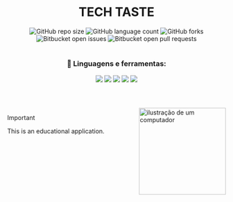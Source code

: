 <h1 align="center">TECH TASTE</h1>

<p align="center">
  <img src="https://img.shields.io/github/repo-size/math20122004/tech-taste?style=for-the-badge" alt="GitHub repo size">
  <img src="https://img.shields.io/github/languages/count/math20122004/tech-taste?style=for-the-badge" alt="GitHub language count">
  <img src="https://img.shields.io/github/forks/math20122004/tech-taste?style=for-the-badge" alt="GitHub forks">
  <img src="https://img.shields.io/bitbucket/issues/math20122004/tech-taste?style=for-the-badge" alt="Bitbucket open issues">
  <img src="https://img.shields.io/bitbucket/pr-raw/math20122004/tech-taste?style=for-the-badge" alt="Bitbucket open pull requests">
</p>

#

<h3 align="center">🦄 Linguagens e ferramentas:</h3>

<p align="center">
  <img src="https://img.shields.io/badge/Dart-0175C2?style=for-the-badge&logo=dart&logoColor=white" />
  <img src="https://img.shields.io/badge/HTML5-E34F26?style=for-the-badge&logo=html5&logoColor=white" />
  <img src="https://img.shields.io/badge/CSS3-1572B6?style=for-the-badge&logo=css3&logoColor=white" />
  <img src="https://img.shields.io/badge/Firebase-F29D0C?style=for-the-badge&logo=firebase&logoColor=white" />
  <img src="https://img.shields.io/badge/Git-E34F26?style=for-the-badge&logo=git&logoColor=white" />
</p>

#
<br>


<img src="https://raw.githubusercontent.com/MicaelliMedeiros/micaellimedeiros/master/image/computer-illustration.png" alt="ilustração de um computador" min-width="400px" max-width="200px" width="200px" align="right">

> [!IMPORTANT]
> This is an educational application.
